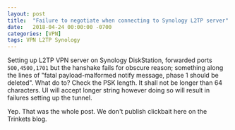 ```yaml
---
layout: post
title:  "Failure to negotiate when connecting to Synology L2TP server"
date:   2018-04-24 00:00:00 -0700
categories: [VPN]
tags: VPN L2TP Synology 
---
```


Setting up L2TP VPN server on Synology DiskStation, forwarded ports `500,4500,1701` but the hanshake fails for obscure reason; something along the lines of "fatal payload-malformed notify message, phase 1 should be deleted". What do to? Check the PSK length. It shall not be longer than 64 characters. UI will accept longer string however doing so will result in failures setting up the tunnel.

Yep. That was the whole post. We don't publish clickbait here on the Trinkets blog.   